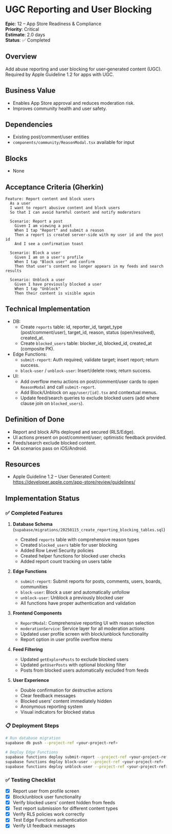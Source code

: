 # UGC Reporting and User Blocking

**Epic**: 12 – App Store Readiness & Compliance  
**Priority**: Critical  
**Estimate**: 2.0 days  
**Status**: ✅ Completed

## Overview
Add abuse reporting and user blocking for user‑generated content (UGC). Required by Apple Guideline 1.2 for apps with UGC.

## Business Value
- Enables App Store approval and reduces moderation risk.  
- Improves community health and user safety.

## Dependencies
- Existing post/comment/user entities  
- `components/community/ReasonModal.tsx` available for input

## Blocks
- None

## Acceptance Criteria (Gherkin)
```gherkin
Feature: Report content and block users
  As a user
  I want to report abusive content and block users
  So that I can avoid harmful content and notify moderators

  Scenario: Report a post
    Given I am viewing a post
    When I tap "Report" and submit a reason
    Then a report is created server‑side with my user id and the post id
    And I see a confirmation toast

  Scenario: Block a user
    Given I am on a user's profile
    When I tap "Block user" and confirm
    Then that user's content no longer appears in my feeds and search results

  Scenario: Unblock a user
    Given I have previously blocked a user
    When I tap "Unblock"
    Then their content is visible again
```

## Technical Implementation
- DB:
  - Create `reports` table: id, reporter_id, target_type (post/comment/user), target_id, reason, status (open/resolved), created_at.
  - Create `blocked_users` table: blocker_id, blocked_id, created_at (composite PK).
- Edge Functions:
  - `submit-report`: Auth required; validate target; insert report; return success.
  - `block-user` / `unblock-user`: Insert/delete rows; return success.
- UI:
  - Add overflow menu actions on post/comment/user cards to open `ReasonModal` and call `submit-report`.
  - Add Block/Unblock on `app/user/[id].tsx` and contextual menus.
  - Update feed/search queries to exclude blocked users (add where clause join on `blocked_users`).

## Definition of Done
- Report and block APIs deployed and secured (RLS/Edge).  
- UI actions present on post/comment/user; optimistic feedback provided.  
- Feeds/search exclude blocked content.  
- QA scenarios pass on iOS/Android.

## Resources
- Apple Guideline 1.2 – User Generated Content: https://developer.apple.com/app-store/review/guidelines/

## Implementation Status

### ✅ Completed Features

1. **Database Schema** (`supabase/migrations/20250115_create_reporting_blocking_tables.sql`)
   - Created `reports` table with comprehensive reason types
   - Created `blocked_users` table for user blocking
   - Added Row Level Security policies
   - Created helper functions for blocked user checks
   - Added report count tracking on users table

2. **Edge Functions**
   - `submit-report`: Submit reports for posts, comments, users, boards, communities
   - `block-user`: Block a user and automatically unfollow
   - `unblock-user`: Unblock a previously blocked user
   - All functions have proper authentication and validation

3. **Frontend Components**
   - `ReportModal`: Comprehensive reporting UI with reason selection
   - `moderationService`: Service layer for all moderation actions
   - Updated user profile screen with block/unblock functionality
   - Report option in user profile overflow menu

4. **Feed Filtering**
   - Updated `getExplorePosts` to exclude blocked users
   - Updated `getUserPosts` with optional blocking filter
   - Posts from blocked users automatically excluded from feeds

5. **User Experience**
   - Double confirmation for destructive actions
   - Clear feedback messages
   - Blocked users' content immediately hidden
   - Anonymous reporting system
   - Visual indicators for blocked status

### 📋 Deployment Steps

```bash
# Run database migration
supabase db push --project-ref <your-project-ref>

# Deploy Edge Functions
supabase functions deploy submit-report --project-ref <your-project-ref>
supabase functions deploy block-user --project-ref <your-project-ref>
supabase functions deploy unblock-user --project-ref <your-project-ref>
```

### ✅ Testing Checklist
- [x] Report user from profile screen
- [x] Block/unblock user functionality
- [x] Verify blocked users' content hidden from feeds
- [x] Test report submission for different content types
- [x] Verify RLS policies work correctly
- [x] Test Edge Functions authentication
- [x] Verify UI feedback messages
